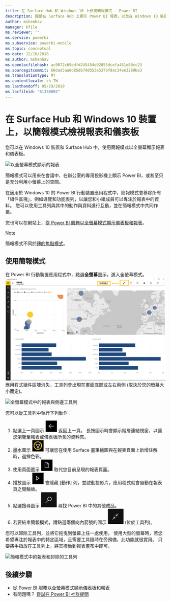 ```yaml
---
title: 在 Surface Hub 和 Windows 10 上檢視簡報模式 - Power BI
description: 閱讀在 Surface Hub 上顯示 Power BI 報表，以及在 Windows 10 裝置上以全螢幕模式顯示 Power BI 儀表板、報表和磚。
author: mshenhav
manager: kfile
ms.reviewer: ''
ms.service: powerbi
ms.subservice: powerbi-mobile
ms.topic: conceptual
ms.date: 12/10/2018
ms.author: mshenhav
ms.openlocfilehash: ac9072c69edfd245454e92855dcefa461e80cc23
ms.sourcegitcommit: 60dad5aa0d85db790553e537bf8ac34ee3289ba3
ms.translationtype: MT
ms.contentlocale: zh-TW
ms.lasthandoff: 05/29/2019
ms.locfileid: "61338092"
---
```

# <a name="view-reports-and-dashboards-in-presentation-mode-on-surface-hub-and-windows-10-devices"></a>在 Surface Hub 和 Windows 10 裝置上，以簡報模式檢視報表和儀表板
您可以在 Windows 10 裝置和 Surface Hub 中，使用簡報模式以全螢幕顯示報表和儀表板。 

![以全螢幕模式顯示的報表](./media/mobile-windows-10-app-presentation-mode/power-bi-presentation-mode-2.png)

簡報模式可以用來在會議中、在辦公室的專用投影機上顯示 Power BI，或甚至只是充分利用小螢幕上的空間。 

在適用於 Windows 10 的 Power BI 行動裝置應用程式中，簡報模式會移除所有「組件區塊」，例如導覽和功能表列，以讓您和小組成員可以專注於報表中的資料。 您可以使用工具列與其中的動作與資料進行互動，並在簡報模式中共同作業。

您也可以在網站上，[從 Power BI 服務以全螢幕模式顯示儀表板和報表](../end-user-focus.md)。

> [!NOTE]
> 簡報模式不同於[磚的焦點模式](mobile-tiles-in-the-mobile-apps.md)。
> 
> 

## <a name="use-presentation-mode"></a>使用簡報模式
在 Power BI 行動裝置應用程式中，點選**全螢幕**圖示，進入全螢幕模式。
![全螢幕圖示](././media/mobile-windows-10-app-presentation-mode/power-bi-full-screen-icon.png) 應用程式組件區塊消失，工具列會出現在畫面底部或左右兩側 (取決於您的螢幕大小而定)。

![全螢幕模式中的報表與側邊工具列](./media/mobile-windows-10-app-presentation-mode/power-bi-presentation-mode-2.png)

您可以從工具列中執行下列動作：

1. 點選上一頁圖示 ![上一頁圖示](./media/mobile-windows-10-app-presentation-mode/power-bi-windows-10-presentation-back-icon.png) 返回上一頁。 長按圖示時會顯示階層連結視窗，以讓您瀏覽至報表或儀表板所含的資料夾。
2. 墨水圖示 ![墨水圖示](./media/mobile-windows-10-app-presentation-mode/power-bi-windows-10-presentation-ink-icon.png) 可讓您在使用 Surface 畫筆繪圖與在報表頁面上新增註解時，選擇色彩。 
3. 使用頁面圖示 ![分頁圖示](./media/mobile-windows-10-app-presentation-mode/power-bi-windows-10-presentation-pages-icon.png) 取代您目前呈現的報表頁面。
4. 播放圖示  ![播放圖示](./media/mobile-windows-10-app-presentation-mode/power-bi-windows-10-presentation-play-icon.png) 會隱藏 [動作] 列，並啟動投影片，應用程式就會自動在報表頁之間輪替。 
5. 點選搜尋圖示 ![搜尋圖示](./media/mobile-windows-10-app-presentation-mode/power-bi-windows-10-presentation-search-icon.png) 尋找 Power BI 中的其他成品。
6. 若要結束簡報模式，請點選兩個向內箭號的圖示 ![結束全螢幕模式](./media/mobile-windows-10-app-presentation-mode/power-bi-windows-10-exit-full-screen-icon.png) (位於工具列)。

您可以卸除工具列，並將它拖曳到螢幕上任一處使用。 使用大型的螢幕時，若您希望專注於報表中的特定區域，且需要工具隨時在旁預備，此功能就很實用。 只要將手指放在工具列上，將其撥動到報表畫布中即可。

![簡報模式中的報表和卸除的工具列](./media/mobile-windows-10-app-presentation-mode/power-bi-windows-10-presentation-drag-toolbar-2.png)


## <a name="next-steps"></a>後續步驟
* [從 Power BI 服務以全螢幕模式顯示儀表板和報表](../end-user-focus.md)
* 有問題嗎？ [嘗試在 Power BI 社群提問](http://community.powerbi.com/)

